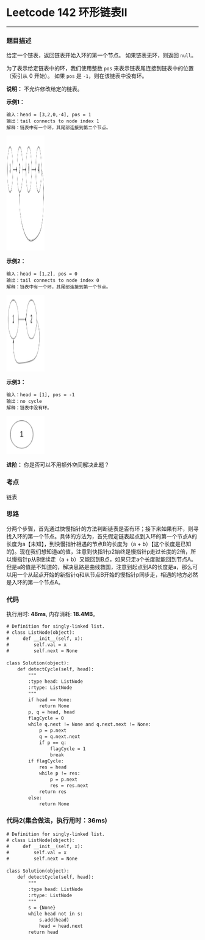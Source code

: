 # Leetcode 142 环形链表II
***
### 题目描述

给定一个链表，返回链表开始入环的第一个节点。 如果链表无环，则返回 `null`。

为了表示给定链表中的环，我们使用整数 `pos` 来表示链表尾连接到链表中的位置（索引从 0 开始）。 如果 `pos` 是 `-1`，则在该链表中没有环。

**说明：** 不允许修改给定的链表。

**示例1：**

	输入：head = [3,2,0,-4], pos = 1
	输出：tail connects to node index 1
	解释：链表中有一个环，其尾部连接到第二个节点。

<img src="images/142_1.png" width="100" height="300" >


**示例2：**

	输入：head = [1,2], pos = 0
	输出：tail connects to node index 0
	解释：链表中有一个环，其尾部连接到第一个节点。

<img src="images/142_2.png" width="100" height="200" >

**示例3：**

	输入：head = [1], pos = -1
	输出：no cycle
	解释：链表中没有环。

<img src="images/142_3.png" width="100" height="100" >

**进阶：** 你是否可以不用额外空间解决此题？

### 考点

链表


### 思路
分两个步骤，首先通过快慢指针的方法判断链表是否有环；接下来如果有环，则寻找入环的第一个节点。具体的方法为，首先假定链表起点到入环的第一个节点A的长度为a【未知】，到快慢指针相遇的节点B的长度为（a + b）【这个长度是已知的】。现在我们想知道a的值，注意到快指针p2始终是慢指针p走过长度的2倍，所以慢指针p从B继续走（a + b）又能回到B点，如果只走a个长度就能回到节点A。但是a的值是不知道的，解决思路是曲线救国，注意到起点到A的长度是a，那么可以用一个从起点开始的新指针q和从节点B开始的慢指针p同步走，相遇的地方必然是入环的第一个节点A。 


### 代码
执行用时: **48ms**, 内存消耗: **18.4MB**。

```
# Definition for singly-linked list.
# class ListNode(object):
#     def __init__(self, x):
#         self.val = x
#         self.next = None

class Solution(object):
    def detectCycle(self, head):
        """
        :type head: ListNode
        :rtype: ListNode
        """
        if head == None:
            return None
        p, q = head, head
        flagCycle = 0
        while q.next != None and q.next.next != None:
            p = p.next
            q = q.next.next
            if p == q:
                flagCycle = 1
                break
        if flagCycle:
            res = head
            while p != res:
                p = p.next
                res = res.next
            return res
        else:
            return None
```

### 代码2(集合做法，执行用时：36ms)
```
# Definition for singly-linked list.
# class ListNode(object):
#     def __init__(self, x):
#         self.val = x
#         self.next = None

class Solution(object):
    def detectCycle(self, head):
        """
        :type head: ListNode
        :rtype: ListNode
        """
        s = {None}
        while head not in s:
            s.add(head)
            head = head.next
        return head
```





